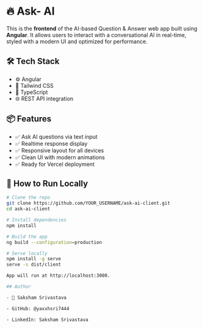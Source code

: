 # 🔥 Ask- AI 

This is the **frontend** of the AI-based Question & Answer web app built using **Angular**. It allows users to interact with a conversational AI in real-time, styled with a modern UI and optimized for performance.

## 🛠️ Tech Stack

- ⚙️ Angular 
- 🎨 Tailwind CSS 
- 🔧 TypeScript
- 🌐 REST API integration

## 📦 Features

- ✅ Ask AI questions via text input
- ✅ Realtime response display
- ✅ Responsive layout for all devices
- ✅ Clean UI with modern animations
- ✅ Ready for Vercel deployment

## 🚀 How to Run Locally

```bash
# Clone the repo
git clone https://github.com/YOUR_USERNAME/ask-ai-client.git
cd ask-ai-client

# Install dependencies
npm install

# Build the app
ng build --configuration=production

# Serve locally
npm install -g serve
serve -s dist/client

App will run at http://localhost:3000.

## Author

- 👤 Saksham Srivastava

- GitHub: @yaxxhsri7444

- LinkedIn: Saksham Srivastava
 